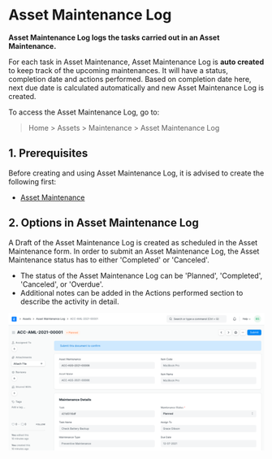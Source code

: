 
# Asset Maintenance Log



**Asset Maintenance Log logs the tasks carried out in an Asset Maintenance.**


For each task in Asset Maintenance, Asset Maintenance Log is **auto created** to keep track of the upcoming maintenances. It will have a status, completion date and actions performed. Based on completion date here, next due date is calculated automatically and new Asset Maintenance Log is created.


To access the Asset Maintenance Log, go to:
> Home > Assets > Maintenance > Asset Maintenance Log


## 1. Prerequisites


Before creating and using Asset Maintenance Log, it is advised to create the following first:


* [Asset Maintenance](/docs/en/asset/asset-maintenance)


## 2. Options in Asset Maintenance Log


A Draft of the Asset Maintenance Log is created as scheduled in the Asset Maintenance form.
In order to submit an Asset Maintenance Log, the Asset Maintenance status has to either 'Completed' or 'Canceled'.


* The status of the Asset Maintenance Log can be 'Planned', 'Completed', 'Canceled', or 'Overdue'.
* Additional notes can be added in the Actions performed section to describe the activity in detail.


![Asset](/files/asset-maintenance-log.png)




